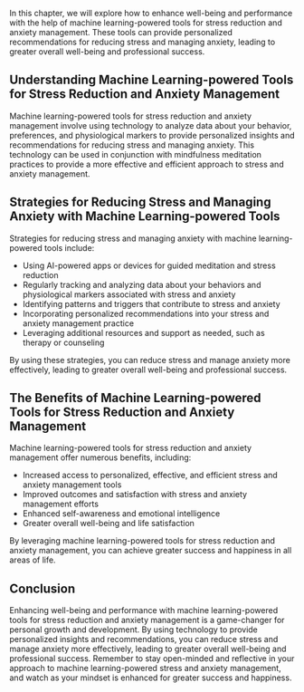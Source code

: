 

In this chapter, we will explore how to enhance well-being and performance with the help of machine learning-powered tools for stress reduction and anxiety management. These tools can provide personalized recommendations for reducing stress and managing anxiety, leading to greater overall well-being and professional success.

Understanding Machine Learning-powered Tools for Stress Reduction and Anxiety Management
----------------------------------------------------------------------------------------

Machine learning-powered tools for stress reduction and anxiety management involve using technology to analyze data about your behavior, preferences, and physiological markers to provide personalized insights and recommendations for reducing stress and managing anxiety. This technology can be used in conjunction with mindfulness meditation practices to provide a more effective and efficient approach to stress and anxiety management.

Strategies for Reducing Stress and Managing Anxiety with Machine Learning-powered Tools
---------------------------------------------------------------------------------------

Strategies for reducing stress and managing anxiety with machine learning-powered tools include:

* Using AI-powered apps or devices for guided meditation and stress reduction
* Regularly tracking and analyzing data about your behaviors and physiological markers associated with stress and anxiety
* Identifying patterns and triggers that contribute to stress and anxiety
* Incorporating personalized recommendations into your stress and anxiety management practice
* Leveraging additional resources and support as needed, such as therapy or counseling

By using these strategies, you can reduce stress and manage anxiety more effectively, leading to greater overall well-being and professional success.

The Benefits of Machine Learning-powered Tools for Stress Reduction and Anxiety Management
------------------------------------------------------------------------------------------

Machine learning-powered tools for stress reduction and anxiety management offer numerous benefits, including:

* Increased access to personalized, effective, and efficient stress and anxiety management tools
* Improved outcomes and satisfaction with stress and anxiety management efforts
* Enhanced self-awareness and emotional intelligence
* Greater overall well-being and life satisfaction

By leveraging machine learning-powered tools for stress reduction and anxiety management, you can achieve greater success and happiness in all areas of life.

Conclusion
----------

Enhancing well-being and performance with machine learning-powered tools for stress reduction and anxiety management is a game-changer for personal growth and development. By using technology to provide personalized insights and recommendations, you can reduce stress and manage anxiety more effectively, leading to greater overall well-being and professional success. Remember to stay open-minded and reflective in your approach to machine learning-powered stress and anxiety management, and watch as your mindset is enhanced for greater success and happiness.
